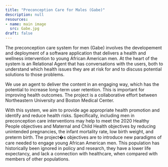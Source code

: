 ```yaml
---
title: "Preconception Care for Males (Gabe)"
description: null
resources:
- name: main image
  src: Gabe.jpg
draft: false
---
```


The preconception care system for men (Gabe) involves the developement and deployment of a software application that delivers a health and wellness intervention to young African American men. At the heart of the system is an Relational Agent that has conversations with the users, both to understand which health issues they are at risk for and to discuss potential solutions to those problems.

We use an agent to deliver the content in an engaging way, which has the potential to increase long-term user retention. This is important for improving health outcomes. The project is a collaborative effort between Northeastern University and Boston Medical Center.

With this system, we aim to provide age appropriate health promotion and identify and reduce health risks. Specifically, including men in preconception care interventions may help to meet the 2020 Healthy People objectives and Maternal and Child Health objectives by reducing unintended pregnancies, the infant mortality rate, low birth weight, and preterm birth. The project�s objectives are to introduce new paradigms of care needed to engage young African American men. This population has historically been ignored in policy and research, they have a lower life expectancy, and lack a connection with healthcare, when compared with members of other populations.

